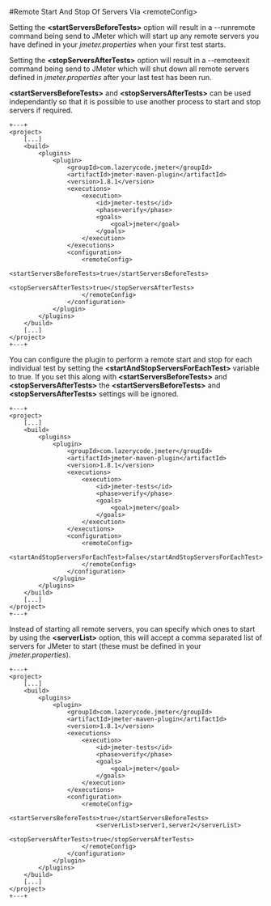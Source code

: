 #Remote Start And Stop Of Servers Via &lt;remoteConfig&gt;

Setting the **&lt;startServersBeforeTests&gt;** option will result in a --runremote command being send to JMeter which will start up any remote servers you have defined in your _jmeter.properties_ when your first test starts.

Setting the **&lt;stopServersAfterTests&gt;** option will result in a --remoteexit command being send to JMeter which will shut down all remote servers defined in _jmeter.properties_ after your last test has been run.

**&lt;startServersBeforeTests&gt;** and **&lt;stopServersAfterTests&gt;** can be used independantly so that it is possible to use another process to start and stop servers if required.

	+---+
	<project>
		[...]
		<build>
			<plugins>
				<plugin>
					<groupId>com.lazerycode.jmeter</groupId>
					<artifactId>jmeter-maven-plugin</artifactId>
					<version>1.8.1</version>
					<executions>
						<execution>
							<id>jmeter-tests</id>
							<phase>verify</phase>
							<goals>
								<goal>jmeter</goal>
							</goals>
						</execution>
					</executions>
					<configuration>
						<remoteConfig>
							<startServersBeforeTests>true</startServersBeforeTests>
							<stopServersAfterTests>true</stopServersAfterTests>
						</remoteConfig>
					</configuration>
				</plugin>
			</plugins>
		</build>
		[...]
	</project>
	+---+

You can configure the plugin to perform a remote start and stop for each individual test by setting the **&lt;startAndStopServersForEachTest&gt;** variable to true.  If you set this along with **&lt;startServersBeforeTests&gt;** and **&lt;stopServersAfterTests&gt;** the **&lt;startServersBeforeTests&gt;** and **&lt;stopServersAfterTests&gt;** settings will be ignored.

	+---+
	<project>
		[...]
		<build>
			<plugins>
				<plugin>
					<groupId>com.lazerycode.jmeter</groupId>
					<artifactId>jmeter-maven-plugin</artifactId>
					<version>1.8.1</version>
					<executions>
						<execution>
							<id>jmeter-tests</id>
							<phase>verify</phase>
							<goals>
								<goal>jmeter</goal>
							</goals>
						</execution>
					</executions>
					<configuration>
						<remoteConfig>
							<startAndStopServersForEachTest>false</startAndStopServersForEachTest>
						</remoteConfig>
					</configuration>
				</plugin>
			</plugins>
		</build>
		[...]
	</project>
	+---+

Instead of starting all remote servers, you can specify which ones to start by using the **&lt;serverList&gt;** option, this will accept a comma separated list of servers for JMeter to start (these must be defined in your _jmeter.properties_).

	+---+
	<project>
		[...]
		<build>
			<plugins>
				<plugin>
					<groupId>com.lazerycode.jmeter</groupId>
					<artifactId>jmeter-maven-plugin</artifactId>
					<version>1.8.1</version>
					<executions>
						<execution>
							<id>jmeter-tests</id>
							<phase>verify</phase>
							<goals>
								<goal>jmeter</goal>
							</goals>
						</execution>
					</executions>
					<configuration>
						<remoteConfig>
                               <startServersBeforeTests>true</startServersBeforeTests>
							<serverList>server1,server2</serverList>
							<stopServersAfterTests>true</stopServersAfterTests>
						</remoteConfig>
					</configuration>
				</plugin>
			</plugins>
		</build>
		[...]
	</project>
	+---+